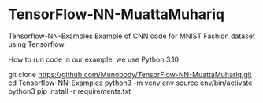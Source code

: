 # TensorFlow-NN-MuattaMuhariq
Tensorflow-NN-Examples
Example of CNN code for MNIST Fashion dataset using Tensorflow

How to run code
In our example, we use Python 3.10

git clone https://github.com/Munobody/TensorFlow-NN-MuattaMuhariq.git
cd Tensorflow-NN-Examples
python3 -m venv env
source env/bin/activate
python3 pip install -r requirements.txt